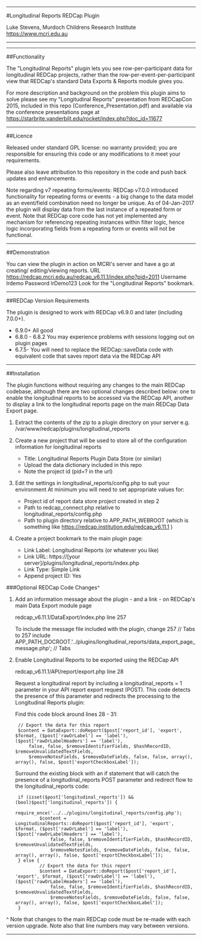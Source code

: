 ********************************************************************************
#Longitudinal Reports REDCap Plugin

Luke Stevens, Murdoch Childrens Research Institute https://www.mcri.edu.au
********************************************************************************


********************************************************************************
##Functionality

The "Longitudinal Reports" plugin lets you see row-per-participant data for 
longitudinal REDCap projects, rather than the row-per-event-per-participant
view that REDCap's standard Data Exports & Reports module gives you.

For more description and background on the problem this plugin aims to solve
please see my "Longitudinal Reports" presentation from REDCapCon 2015, included 
in this repo (Conference_Presentation.pdf) and available via the conference 
presentations page at https://starbrite.vanderbilt.edu/rocket/index.php?doc_id=11677 

********************************************************************************
##Licence

Released under standard GPL license: no warranty provided; you are responsible 
for ensuring this code or any modifications to it meet your requirements. 

Please also leave attribution to this repository in the code and push back 
updates and enhancements.

Note regarding v7 repeating forms/events:
REDCap v7.0.0 introduced functionality for repeating forms or events - a big 
change to the data model as an event/field combination need no longer be unique.
As of 04-Jan-2017 the plugin will display data from the last instance of a 
repeated form or event. 
Note that REDCap core code has not yet implemented any mechanism for referencing
repeating instances within filter logic, hence logic incorporating fields from 
a repeating form or events will not be functional.

********************************************************************************
##Demonstration

You can view the plugin in action on MCRI's server and have a go at creating/
editing/viewing reports. 
    URL       https://redcap.mcri.edu.au/redcap_v6.11.1/index.php?pid=2011
    Username  lrdemo
    Password  lrDemo123
Look for the "Longitudinal Reports" bookmark.

********************************************************************************
##REDCap Version Requirements

The plugin is designed to work with REDCap v6.9.0 and later (including 7.0.0+). 
 - 6.9.0+        All good
 - 6.8.0 - 6.8.2 You may experience problems with sessions logging out on
                 plugin pages
 - 6.7.5-        You will need to replace the REDCap::saveData code with 
                 equivalent code that saves report data via the REDCap API

********************************************************************************
##Installation

The plugin functions without requiring any changes to the main REDCap codebase, 
although there are two optional changes described below: one to enable the 
longitudinal reports to be accessed via the REDCap API, another to display a 
link to the longitudinal reports page on the main REDCap Data Export page.

1. Extract the contents of the zip to a plugin directory on your server
   e.g. /var/www/redcap/plugins/longitudinal_reports

2. Create a new project that will be used to store all of the configuration
   information for longitudinal reports
    - Title: Longitudinal Reports Plugin Data Store (or similar)
    - Upload the data dictionary included in this repo
    - Note the project id (pid=? in the url)

3. Edit the settings in longitudinal_reports/config.php to suit your environment
   At minimum you will need to set appropriate values for:
    - Project id of report data store project created in step 2
    - Path to redcap_connect.php relative to longitudinal_reports/config.php
    - Path to plugin directory relative to APP_PATH_WEBROOT (which is 
      something like https://redcap.institution.edu/redcap_v6.11.1 )

4. Create a project bookmark to the main plugin page:
    - Link Label: Longitudinal Reports (or whatever you like)
    - Link URL:   https://[your server]/plugins/longitudinal_reports/index.php
    - Link Type:  Simple Link
    - Append project ID: Yes

###Optional REDCap Code Changes^

1. Add an information message about the plugin - and a link - on REDCap's main
   Data Export module page

   redcap_v6.11.1/DataExport/index.php line 257
   
   To include the message file included with the plugin, change
      257  // Tabs
   to
      257  include APP_PATH_DOCROOT.'../plugins/longitudinal_reports/data_export_page_message.php'; // Tabs

2. Enable Longitudinal Reports to be exported using the REDCap API

   redcap_v6.11.1/API/report/export.php line 28

   Request a longitudinal report by including a longitudinal_reports = 1 
   parameter in your API report export request (POST). This code detects the 
   presence of this parameter and redirects the processing to the Longitudinal
   Reports plugin:

   Find this code block around lines 28 - 31:
 
		// Export the data for this report
		$content = DataExport::doReport($post['report_id'], 'export', $format, ($post['rawOrLabel'] == 'label'), ($post['rawOrLabelHeaders'] == 'label'), 
			false, false, $removeIdentifierFields, $hashRecordID, $removeUnvalidatedTextFields, 
			$removeNotesFields, $removeDateFields, false, false, array(), array(), false, $post['exportCheckboxLabel']);
   
   Surround the existing block with an if statement that will catch the presence of a longitudinal_reports POST 
   parameter and redirect flow to the longitudinal_reports code:
   
		if (isset($post['longitudinal_reports']) && (bool)$post['longitudinal_reports']) {
				require_once('../../plugins/longitudinal_reports/config.php');
				$content = LongitudinalReports::doReport($post['report_id'], 'export', $format, ($post['rawOrLabel'] == 'label'), ($post['rawOrLabelHeaders'] == 'label'), 
					false, false, $removeIdentifierFields, $hashRecordID, $removeUnvalidatedTextFields, 
					$removeNotesFields, $removeDateFields, false, false, array(), array(), false, $post['exportCheckboxLabel']);
		} else {
				// Export the data for this report
				$content = DataExport::doReport($post['report_id'], 'export', $format, ($post['rawOrLabel'] == 'label'), ($post['rawOrLabelHeaders'] == 'label'), 
					false, false, $removeIdentifierFields, $hashRecordID, $removeUnvalidatedTextFields, 
					$removeNotesFields, $removeDateFields, false, false, array(), array(), false, $post['exportCheckboxLabel']);
		}
 
 ^ Note that changes to the main REDCap code must be re-made with each version
 upgrade. Note also that line numbers may vary between versions.

********************************************************************************
